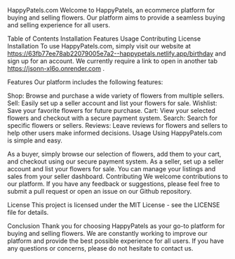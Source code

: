 HappyPatels.com
Welcome to HappyPatels, an ecommerce platform for buying and selling flowers. Our platform aims to provide a seamless buying and selling experience for all users.

Table of Contents
Installation
Features
Usage
Contributing
License
Installation
To use HappyPatels.com, simply visit our website at https://63fb77ee78ab22079005e7a2--happypetals.netlify.app/birthday and sign up for an account. We currently require a link to open in another tab https://jsonn-xl6o.onrender.com .

Features
Our platform includes the following features:

Shop: Browse and purchase a wide variety of flowers from multiple sellers.
Sell: Easily set up a seller account and list your flowers for sale.
Wishlist: Save your favorite flowers for future purchase.
Cart: View your selected flowers and checkout with a secure payment system.
Search: Search for specific flowers or sellers.
Reviews: Leave reviews for flowers and sellers to help other users make informed decisions.
Usage
Using HappyPatels.com is simple and easy.

As a buyer, simply browse our selection of flowers, add them to your cart, and checkout using our secure payment system.
As a seller, set up a seller account and list your flowers for sale. You can manage your listings and sales from your seller dashboard.
Contributing
We welcome contributions to our platform. If you have any feedback or suggestions, please feel free to submit a pull request or open an issue on our Github repository.

License
This project is licensed under the MIT License - see the LICENSE file for details.

Conclusion
Thank you for choosing HappyPatels as your go-to platform for buying and selling flowers. We are constantly working to improve our platform and provide the best possible experience for all users. If you have any questions or concerns, please do not hesitate to contact us.
